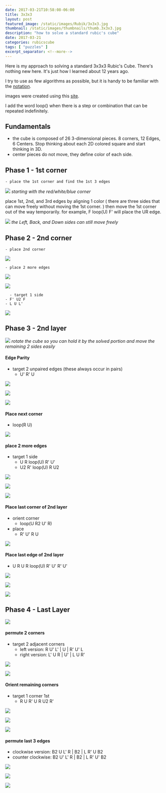 ```yaml
---
date: 2017-03-21T10:58:08-06:00
title: 3x3x3
layout: post
featured_image: /static/images/Rubik/3x3x3.jpg
thumbnail: /static/images/thumbnails/thumb.3x3x3.jpg
description: "how to solve a standard rubic's cube"
date: 2017-03-21
categories: rubicscube
tags: [ "puzzles" ]
excerpt_separator: <!--more-->
---
```


Here is my approach to solving a standard 3x3x3 Rubic's Cube. There's nothing new here. It's just how I learned about 12 years ago.

<!--more-->

I try to use as few algorithms as possible, but it is handy to be familiar with the
[notation](https://ruwix.com/the-rubiks-cube/notation/).

images were created using this [site](https://rubiks-cube-solver.com/).

I add the word loop() when there is a step or combination that can be repeated indefinitely.

## Fundamentals
- the cube is composed of 26 3-dimensional pieces. 8 corners, 12 Edges, 6 Centers. Stop thinking about each 2D colored square and start thinking in 3D.
- center pieces do not move, they define color of each side.

## Phase 1 - 1st corner
 	- place the 1st corner and find the 1st 3 edges
![](/hugo/statices/Rubik/01-1stCorner.png)
*starting with the red/white/blue corner*

place 1st, 2nd, and 3rd edges 
by aligning 1 color ( there are three sides that can move freely without moving the 1st corner. )
then move the 1st corner out of the way temporarily.
for example, F loop(U) F' will place the UR edge. 
    
![](/hugo/statices/Rubik/02-3Edges.png)
*the Left, Back, and Down sides can still move freely*

    
## Phase 2 - 2nd corner
 	- place 2nd corner

![](/hugo/statices/Rubik/03-2ndCorner.png)

 	- place 2 more edges

![](/hugo/statices/Rubik/04-4thEdgeTargeted.png)

![](/hugo/statices/Rubik/05-4thEdgePlaced-5thEdgeTargeted.png)

 	  - target 1 side
    - F' U2 F
    - L U L'
    
![](/hugo/statices/Rubik/06-5thEdgePlaced.png)


## Phase 3 - 2nd layer

![](/hugo/statices/Rubik/07-CrossPhase.png)
*rotate the cube so you can hold it by the solved portion and move the remaining 2 sides easily*


#### Edge Parity
- target 2 unpaired edges (these always occur in pairs)
  - U' R' U

![](/hugo/statices/Rubik/08-1stEdgePairTargeted.png)

![](/hugo/statices/Rubik/09-2ndEdgePairTargeted.png)

![](/hugo/statices/Rubik/10-CrossComplete.png)



####   Place next corner
- loop(R U)

![](/hugo/statices/Rubik/11-3rdCorner.png)


####   place 2 more edges
- target 1 side
  - U R loop(U) R' U'
  - U2 R' loop(U) R U2

![](/hugo/statices/Rubik/12-6thEdgeTargeted.png)

![](/hugo/statices/Rubik/13-6thEdgePlaced-7thEdgeTargeted.png)

![](/hugo/statices/Rubik/14-7thEdgePlaced.png)



####   Place last corner of 2nd layer
- orient corner
  - loop(U R2 U' R)
- place
  - R' U' R U

![](/hugo/statices/Rubik/15-4thCorner.png)



####   Place last edge of 2nd layer
- U R U R loop(U) R' U' R' U'

![](/hugo/statices/Rubik/16-8thEdgeTargeted.png)

![](/hugo/statices/Rubik/17-8thEdgePlacing.png)

![](/hugo/statices/Rubik/18-8thEdgePlaced.png)



## Phase 4 - Last Layer

![](/hugo/statices/Rubik/19-topLayer.png)


####   permute 2 corners
- target 2 adjacent corners
  - left version:  R  U' L' \| U  \| R' U' L
  - right version: L' U  R  \| U' \| L  U  R'


![](/hugo/statices/Rubik/20-PermuteCornersTargeted.png)

![](/hugo/statices/Rubik/21-CornersPermuted.png)



####   Orient remaining corners
- target 1 corner 1st
  - R U R' U R U2 R'

![](/hugo/statices/Rubik/22-OrientCornersTargeted1.png)

![](/hugo/statices/Rubik/23-OrientCornersTargeted2.png)

![](/hugo/statices/Rubik/24-CornersOriented.png)


####   permute last 3 edges
- clockwise version: B2 U  L' R \| B2 \| L R' U  B2
- counter clockwise: B2 U' L' R \| B2 \| L R' U' B2

![](/hugo/statices/Rubik/25-LastEdgesTargeted.png)

![](/hugo/statices/Rubik/26-FinalMoveTargeted.png)

![](/hugo/statices/Rubik/27-Solved.png)

